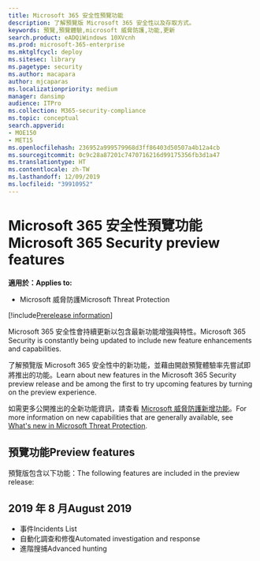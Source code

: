 ```yaml
---
title: Microsoft 365 安全性預覽功能
description: 了解預覽版 Microsoft 365 安全性以及存取方式。
keywords: 預覽,預覽體驗,microsoft 威脅防護,功能,更新
search.product: eADQiWindows 10XVcnh
ms.prod: microsoft-365-enterprise
ms.mktglfcycl: deploy
ms.sitesec: library
ms.pagetype: security
ms.author: macapara
author: mjcaparas
ms.localizationpriority: medium
manager: dansimp
audience: ITPro
ms.collection: M365-security-compliance
ms.topic: conceptual
search.appverid:
- MOE150
- MET15
ms.openlocfilehash: 236952a999579968d3ff86403d50507a4b12a4cb
ms.sourcegitcommit: 0c9c28a87201c7470716216d99175356fb3d1a47
ms.translationtype: HT
ms.contentlocale: zh-TW
ms.lasthandoff: 12/09/2019
ms.locfileid: "39910952"
---
```

# <a name="microsoft-365-security-preview-features"></a><span data-ttu-id="ae631-104">Microsoft 365 安全性預覽功能</span><span class="sxs-lookup"><span data-stu-id="ae631-104">Microsoft 365 Security preview features</span></span>

<span data-ttu-id="ae631-105">**適用於：**</span><span class="sxs-lookup"><span data-stu-id="ae631-105">**Applies to:**</span></span>
- <span data-ttu-id="ae631-106">Microsoft 威脅防護</span><span class="sxs-lookup"><span data-stu-id="ae631-106">Microsoft Threat Protection</span></span>

[!include[Prerelease information](prerelease.md)]

<span data-ttu-id="ae631-107">Microsoft 365 安全性會持續更新以包含最新功能增強與特性。</span><span class="sxs-lookup"><span data-stu-id="ae631-107">Microsoft 365 Security is constantly being updated to include new feature enhancements and capabilities.</span></span>

<span data-ttu-id="ae631-108">了解預覽版 Microsoft 365 安全性中的新功能，並藉由開啟預覽體驗率先嘗試即將推出的功能。</span><span class="sxs-lookup"><span data-stu-id="ae631-108">Learn about new features in the Microsoft 365 Security preview release and be among the first to try upcoming features by turning on the preview experience.</span></span>

<span data-ttu-id="ae631-109">如需更多公開推出的全新功能資訊，請查看 [Microsoft 威脅防護新增功能](mtp-whats-new.md)。</span><span class="sxs-lookup"><span data-stu-id="ae631-109">For more information on new capabilities that are generally available, see [What's new in Microsoft Threat Protection](mtp-whats-new.md).</span></span>


## <a name="preview-features"></a><span data-ttu-id="ae631-110">預覽功能</span><span class="sxs-lookup"><span data-stu-id="ae631-110">Preview features</span></span>
<span data-ttu-id="ae631-111">預覽版包含以下功能：</span><span class="sxs-lookup"><span data-stu-id="ae631-111">The following features are included in the preview release:</span></span>

## <a name="august-2019"></a><span data-ttu-id="ae631-112">2019 年 8 月</span><span class="sxs-lookup"><span data-stu-id="ae631-112">August 2019</span></span>
- <span data-ttu-id="ae631-113">事件</span><span class="sxs-lookup"><span data-stu-id="ae631-113">Incidents List</span></span>
- <span data-ttu-id="ae631-114">自動化調查和修復</span><span class="sxs-lookup"><span data-stu-id="ae631-114">Automated investigation and response</span></span>
- <span data-ttu-id="ae631-115">進階搜捕</span><span class="sxs-lookup"><span data-stu-id="ae631-115">Advanced hunting</span></span> 